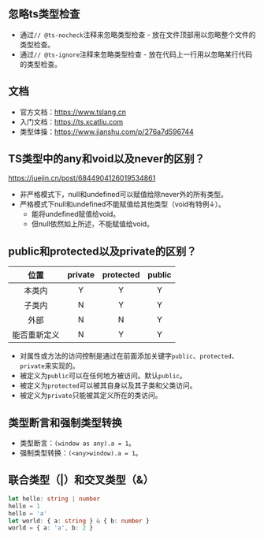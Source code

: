 ## 忽略ts类型检查
* 通过`// @ts-nocheck`注释来忽略类型检查 - 放在文件顶部用以忽略整个文件的类型检查。
* 通过`// @ts-ignore`注释来忽略类型检查 - 放在代码上一行用以忽略某行代码的类型检查。

## 文档
* 官方文档：https://www.tslang.cn
* 入门文档：https://ts.xcatliu.com
* 类型体操：https://www.jianshu.com/p/276a7d596744

## TS类型中的any和void以及never的区别？
https://juejin.cn/post/6844904126019534861
* 非严格模式下，null和undefined可以赋值给除never外的所有类型。
* 严格模式下null和undefined不能赋值给其他类型（void有特例↓）。
  - 能将undefined赋值给void。
  - 但null依然如上所述，不能赋值给void。

## public和protected以及private的区别？
|       位置      |      private      |     protected   |        public     |
|      :---:      |      :---:        |       :---:     |         :---:     |
|      本类内      |       	Y         |       	Y       |           Y       |
|      子类内      |       	N         |	        Y       |   	    Y       |
|       外部       |       	N         |     	N       |	        Y       |
|    能否重新定义   |        N         |	        Y       |       	Y       |
* 对属性或方法的访问控制是通过在前面添加关键字`public`、`protected`、`private`来实现的。
* 被定义为`public`可以在任何地方被访问。默认`public`。
* 被定义为`protected`可以被其自身以及其子类和父类访问。
* 被定义为`private`只能被其定义所在的类访问。

## 类型断言和强制类型转换
* 类型断言：`(window as any).a = 1`。
* 强制类型转换：`(<any>window).a = 1`。

## 联合类型（|）和交叉类型（&）
```typescript
let hello: string | number
hello = 1
hello = 'a'
let world: { a: string } & { b: number }
world = { a: 'a', b: 2 }
```
